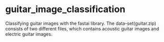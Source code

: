 # guitar_image_classification

Classifying guitar images with the fastai library. The data-set(guitar.zip) consists of two different files, which contains acoustic guitar images and electric guitar images.
